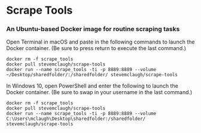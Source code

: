 
# Scrape Tools

### An Ubuntu-based Docker image for routine scraping tasks

Open Terminal in macOS and paste in the following commands to launch the Docker container. (Be sure to press return to execute the last command.)

```
docker rm -f scrape_tools
docker pull stevemclaugh/scrape-tools
docker run --name scrape_tools -ti -p 8889:8889 --volume ~/Desktop/sharedfolder/:/sharedfolder/ stevemclaugh/scrape-tools

```

In Windows 10, open PowerShell and enter the following to launch the Docker container. (Be sure to swap in your username in the last command.)

```
docker rm -f scrape_tools
docker pull stevemclaugh/scrape-tools
docker run --name scrape_tools -ti -p 8889:8889 --volume C:\Users\mclaugh\Desktop\sharedfolder:/sharedfolder/ stevemclaugh/scrape-tools
```
